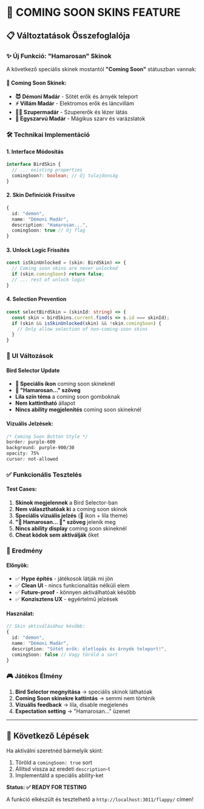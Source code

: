 # 🚧 COMING SOON SKINS FEATURE

## 📋 Változtatások Összefoglalója

### ✨ Új Funkció: "Hamarosan" Skinok

A következő speciális skinek mostantól **"Coming Soon"** státuszban vannak:

#### 🔮 Coming Soon Skinek:
- **😈 Démoni Madár** - Sötét erők és árnyék teleport
- **⚡ Villám Madár** - Elektromos erők és láncvillám
- **🦸‍♂️ Szupermadár** - Szupererők és lézer látás  
- **🦄 Egyszarvú Madár** - Mágikus szarv és varázslatok

### 🛠️ Technikai Implementáció

#### 1. Interface Módosítás
```typescript
interface BirdSkin {
  // ... existing properties
  comingSoon?: boolean; // Új tulajdonság
}
```

#### 2. Skin Definíciók Frissítve
```typescript
{
  id: "demon",
  name: "Démoni Madár", 
  description: "Hamarosan...",
  comingSoon: true // Új flag
}
```

#### 3. Unlock Logic Frissítés
```typescript
const isSkinUnlocked = (skin: BirdSkin) => {
  // Coming soon skins are never unlocked
  if (skin.comingSoon) return false;
  // ... rest of unlock logic
}
```

#### 4. Selection Prevention
```typescript
const selectBirdSkin = (skinId: string) => {
  const skin = birdSkins.current.find(s => s.id === skinId);
  if (skin && isSkinUnlocked(skin) && !skin.comingSoon) {
    // Only allow selection of non-coming-soon skins
  }
}
```

### 🎨 UI Változások

#### Bird Selector Update
- **🔮 Speciális ikon** coming soon skineknél
- **🚧 "Hamarosan..." szöveg** 
- **Lila szín téma** a coming soon gomboknak
- **Nem kattintható** állapot
- **Nincs ability megjelenítés** coming soon skineknél

#### Vizuális Jelzések:
```css
/* Coming Soon Button Style */
border: purple-600
background: purple-900/30  
opacity: 75%
cursor: not-allowed
```

### ✅ Funkcionális Tesztelés

#### Test Cases:
1. **Skinok megjelennek** a Bird Selector-ban
2. **Nem választhatóak ki** a coming soon skinok
3. **Speciális vizuális jelzés** (🔮 ikon + lila theme)
4. **"🚧 Hamarosan... 🚧" szöveg** jelenik meg
5. **Nincs ability display** coming soon skineknél
6. **Cheat kódok sem aktiválják** őket

### 🎯 Eredmény

#### Előnyök:
- ✅ **Hype építés** - játékosok látják mi jön
- ✅ **Clean UI** - nincs funkcionalitás nélküli elem
- ✅ **Future-proof** - könnyen aktiválhatóak később
- ✅ **Konzisztens UX** - egyértelmű jelzések

#### Használat:
```typescript
// Skin aktiválásához később:
{
  id: "demon",
  name: "Démoni Madár",
  description: "Sötét erők: életlopás és árnyék teleport!",
  comingSoon: false // Vagy töröld a sort
}
```

### 🎮 Játékos Élmény

1. **Bird Selector megnyitása** → speciális skinok láthatóak
2. **Coming Soon skinekre kattintás** → semmi nem történik
3. **Vizuális feedback** → lila, disable megjelenés
4. **Expectation setting** → "Hamarosan..." üzenet

---

## 📝 Következő Lépések

Ha aktiválni szeretnéd bármelyik skint:
1. Töröld a `comingSoon: true` sort
2. Állítsd vissza az eredeti `description`-t  
3. Implementáld a speciális ability-ket

**Status: ✅ READY FOR TESTING**

A funkció elkészült és tesztelhető a `http://localhost:3011/flappy/` címen!